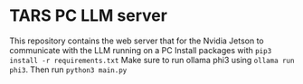 # TARS PC LLM server

This repository contains the web server that for the Nvidia Jetson to communicate with the LLM running on a PC
Install packages with `pip3 install -r requirements.txt`
Make sure to run ollama phi3 using `ollama run phi3`. Then run `python3 main.py`